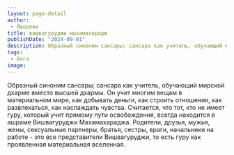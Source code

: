 ```yaml
---
layout: page-detail
author:
 - Яшодеви
title: вишвагуруджи махамахарадж
publishDate: "2024-09-01"
description: Образный синоним сансары; сансара как учитель, обучающий мирской дхарме вместо высшей дхармы. Он учит многим вещам в материальном мире, как добывать деньги, как строить отношения, как развлекаться, как наслаждать чувства. Считается, что тот, кто не имеет гуру, который учит прямому пути освобождения, всегда находится в ашраме Вишвагуруджи Махамахараджа. Родители, друзья, мужья, жены, сексуальные партнеры, братья, сестры, враги, начальники на работе - это все представители Вишвагуруджи, то есть гуру как проявленная материальная вселенная.
tags:
 - йога
image: 
---
```


Образный синоним сансары; сансара как учитель, обучающий мирской дхарме вместо высшей дхармы. Он учит многим вещам в материальном мире, как добывать деньги, как строить отношения, как развлекаться, как наслаждать чувства. Считается, что тот, кто не имеет гуру, который учит прямому пути освобождения, всегда находится в ашраме Вишвагуруджи Махамахараджа. Родители, друзья, мужья, жены, сексуальные партнеры, братья, сестры, враги, начальники на работе - это все представители Вишвагуруджи, то есть гуру как проявленная материальная вселенная.

